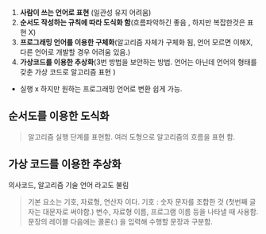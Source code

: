 1. **사람이 쓰는 언어로 표현** (일관성 유지 어려움)
2. **순서도 작성하는 규칙에 따라 도식화 함**(흐름파악하긴 좋음 , 하지만 복잡한것은 표현 X)
3. **프로그래밍 언어를 이용한 구체화**(알고리즘 자체가 구체화 됨, 언어 모르면 이해X,다른 언어로 개발할 경우 어려움 있음.)
4. **가상코드를 이용한 추상화**(3번 방법을 보안하는 방법. 언어는 아닌데 언어의 형태를 갖춘 가상 코드로 알고리즘 표현 )
* 실행 x 하지만 원하는 프로그래밍 언어로 변환 쉽게 가능.

## 순서도를 이용한 도식화
>알고리즘 실행 단계를 표현함. 여러 도형으로 알고리즘의 흐름을 표현 함.

## 가상 코드를 이용한 추상화
의사코드, 알고리즘 기술 언어 라고도 불림
>기본 요소는 기호, 자료형, 연산자 이다.
>기호 : 숫자 문자를 조합한 것 (첫번째 글자는 대문자로 써야함.) 
>변수, 자료형 이름, 프로그램 이름 등을 나타낼 때 사용함. 문장의 레이블 다음에는 콜론(:) 을 입력해 수행할 문장과 구분함.